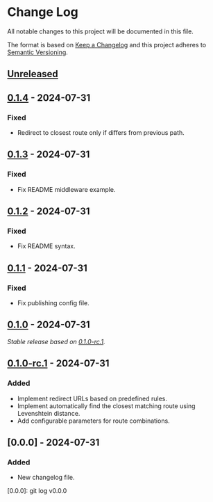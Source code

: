 # Change Log
All notable changes to this project will be documented in this file.

The format is based on [Keep a Changelog](http://keepachangelog.com/)
and this project adheres to [Semantic Versioning](http://semver.org/).

## [Unreleased]

## [0.1.4] - 2024-07-31

### Fixed

- Redirect to closest route only if differs from previous path.

## [0.1.3] - 2024-07-31

### Fixed

- Fix README middleware example.

## [0.1.2] - 2024-07-31

### Fixed

- Fix README syntax.

## [0.1.1] - 2024-07-31

### Fixed

- Fix publishing config file.

## [0.1.0] - 2024-07-31

_Stable release based on [0.1.0-rc.1]._

## [0.1.0-rc.1] - 2024-07-31

### Added

- Implement redirect URLs based on predefined rules.
- Implement automatically find the closest matching route using Levenshtein distance.
- Add configurable parameters for route combinations.

## [0.0.0] - 2024-07-31

### Added

- New changelog file.

[Unreleased]: https://https://github.com/internetguru/laravel-smart-redirect/compare/staging...dev
[0.1.4]: https://https://github.com/internetguru/laravel-smart-redirect/compare/v0.1.3...v0.1.4
[0.1.3]: https://https://github.com/internetguru/laravel-smart-redirect/compare/v0.1.2...v0.1.3
[0.1.2]: https://https://github.com/internetguru/laravel-smart-redirect/compare/v0.1.1...v0.1.2
[0.1.1]: https://https://github.com/internetguru/laravel-smart-redirect/compare/v0.1.0...v0.1.1
[0.1.0]: https://https://github.com/internetguru/laravel-smart-redirect/compare/v0.0.0...v0.1.0
[0.1.0-rc.1]: https://github.com/internetguru/laravel-smart-redirect/releases/tag/v0.0.0
[0.0.0]: git log v0.0.0
